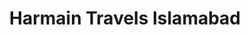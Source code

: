 ---
title: "Harmain Travels Islamabad"
url: /slm-abd/harmain-travels-islamabad/
shop: travel agency
---